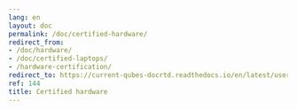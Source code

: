 ```yaml
---
lang: en
layout: doc
permalink: /doc/certified-hardware/
redirect_from:
- /doc/hardware/
- /doc/certified-laptops/
- /hardware-certification/
redirect_to: https://current-qubes-docrtd.readthedocs.io/en/latest/user/hardware/certified-hardware.html
ref: 144
title: Certified hardware
---
```

